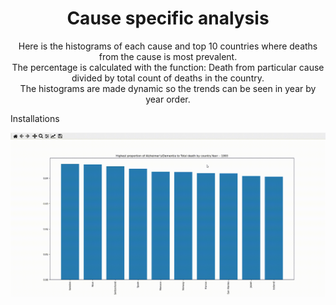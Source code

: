 <h1 align="center">Cause specific analysis</h1>

<p align="center">Here is the histograms of each cause and top 10 countries where deaths from the cause is most prevalent.<br /> 
The percentage is calculated with the function: Death from particular cause divided by total count of deaths in the country.<br />
The histograms are made dynamic so the trends can be seen in year by year order. <br /></p>

<p>Installations</p>
<p style= "background-color":"black">

![](https://github.com/Yershat/gifs/blob/master/Alzheimer.gif)

